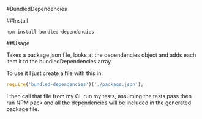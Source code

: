 #BundledDependencies

##Install

```
npm install bundled-dependencies
```

##Usage

Takes a package.json file, looks at the dependencies object and adds each item
 it to the bundledDependencies array.

To use it I just create a file with this in:

```js
require('bundled-dependencies')('./package.json');
```

I then call that file from my CI, run my tests, assuming the tests pass then run NPM pack and all the dependencies will be included in the generated package file.
